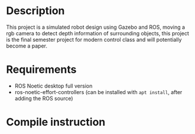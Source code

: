 # Description

This project is a simulated robot design using Gazebo and ROS, moving a rgb camera to detect depth information of surrounding objects, this project is the final semester project for modern control class and will potentially become a paper.

# Requirements

* ROS Noetic desktop full version
* ros-noetic-effort-controllers (can be installed with `apt install`, after adding the ROS source)

# Compile instruction


